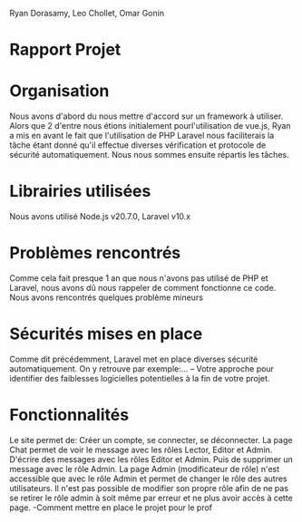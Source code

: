 Ryan Dorasamy, Leo Chollet, Omar Gonin

<h1>Rapport Projet</h1>
<h1>Organisation</h1>
Nous avons d'abord du nous mettre d'accord sur un framework à utiliser. Alors que 2 d'entre nous étions initialement pourl'utilisation de vue.js, Ryan a mis en avant le fait que l'utilisation
de PHP Laravel nous faciliterais la tâche étant donné qu'il effectue diverses vérification et protocole de sécurité automatiquement. Nous nous sommes ensuite répartis les tâches.
<h1>Librairies utilisées</h1>
Nous avons utilisé Node.js v20.7.0, Laravel v10.x
<h1>Problèmes rencontrés</h1>
Comme cela fait presque 1 an que nous n'avons pas utilisé de PHP et Laravel, nous avons dû nous rappeler de comment fonctionne ce code. Nous avons rencontrés quelques problème mineurs
<h1>Sécurités mises en place</h1>
Comme dit précédemment, Laravel met en place diverses sécurité automatiquement. On y retrouve par exemple:...
– Votre approche pour identifier des faiblesses logicielles potentielles à la fin de votre projet.
<h1>Fonctionnalités</h1>
Le site permet de: Créer un compte, se connecter, se déconnecter. La page Chat permet de voir le message avec les rôles Lector, Editor et Admin. D'écrire des messages avec les rôles Editor et Admin.
Puis de supprimer un message avec le rôle Admin. La page Admin (modificateur de rôle) n'est accessible que avec le rôle Admin et permet de changer le rôle des autres utilisateurs. Il n'est pas
possible de modifier son propre rôle afin de ne pas se retirer le rôle admin à soit même par erreur et ne plus avoir accès à cette page.
-Comment mettre en place le projet pour le prof
